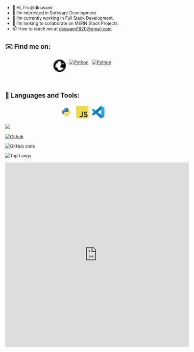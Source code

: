 - 👋 Hi, I’m @dkswami
- 👀 I’m interested in Software Development
- 🌱 I’m currently working in Full Stack Development.
- 💞️ I’m looking to collaborate on MERN Stack Projects.
- 📫 How to reach me at dkswami1820@gmail.com

<!---
dkswami/dkswami is a ✨ special ✨ repository because its `README.md` (this file) appears on your GitHub profile.
You can click the Preview link to take a look at your changes.
--->
## ✉️ Find me on:


<p align="center">
 <a href="https://www.dkswami.tech/" target="_blank" rel="noopener noreferrer"> <img src="https://raw.githubusercontent.com/iconic/open-iconic/master/svg/globe.svg" alt="Python" height="40" style="vertical-align:top; margin:4px"> </a>
 <a href="https://www.linkedin.com/in/deepak-kumar-swami-030a25136/" target="_blank" rel="noopener noreferrer"> <img src="https://cdn.jsdelivr.net/npm/simple-icons@v3/icons/linkedin.svg" alt="Python" height="40" style="vertical-align:top; margin:4px"></a>
 <a href="mailto:dkswami1820@gmail.com"> <img src="https://cdn.jsdelivr.net/npm/simple-icons@v3/icons/gmail.svg" alt="Python" height="40" style="vertical-align:top; margin:4px"></a>
</p>

<br />

## 🧰 Languages and Tools:
<p align="center">
<img src="https://raw.githubusercontent.com/github/explore/80688e429a7d4ef2fca1e82350fe8e3517d3494d/topics/python/python.png" alt="Python" height="40" style="vertical-align:top; margin:4px">
<img src="https://raw.githubusercontent.com/github/explore/80688e429a7d4ef2fca1e82350fe8e3517d3494d/topics/javascript/javascript.png" alt="Javascript" height="40" style="vertical-align:top; margin:4px">
<img src="https://raw.githubusercontent.com/github/explore/80688e429a7d4ef2fca1e82350fe8e3517d3494d/topics/visual-studio-code/visual-studio-code.png" alt="VS Code" height="40" style="vertical-align:top; margin:4px">
</p>

![](https://visitor-badge.laobi.icu/badge?page_id=dkswami.dkswami)

[![Github](https://img.shields.io/github/followers/dkswami?label=Follow&style=social)](https://github.com/dkswami)


![GitHub stats](https://github-readme-stats.vercel.app/api?username=dkswami&show_icons=true&theme=tokyonight)

![Top Langs](https://github-readme-stats.vercel.app/api/top-langs/?username=dkswami&theme=tokyonight)

<iframe width="600" height="600" src="https://dkswami.tech" frameborder="0"></iframe>
